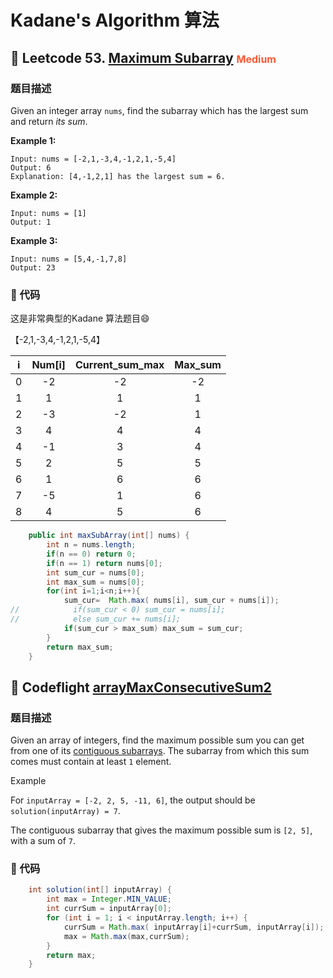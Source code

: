 # Kadane's Algorithm 算法

## 💙 Leetcode 53. [Maximum Subarray](https://leetcode.com/problems/maximum-subarray/)  <font color=#FF5733 size=3>Medium</font>

### 题目描述

Given an integer array `nums`, find the subarray which has the largest sum and return *its sum*.

**Example 1:**

```basic
Input: nums = [-2,1,-3,4,-1,2,1,-5,4]
Output: 6
Explanation: [4,-1,2,1] has the largest sum = 6.
```

**Example 2:**

```basic
Input: nums = [1]
Output: 1
```

**Example 3:**

```basic
Input: nums = [5,4,-1,7,8]
Output: 23
```

### 🧨 代码

这是非常典型的Kadane 算法题目:smile:

【-2,1,-3,4,-1,2,1,-5,4】

|  i   | Num[i] | Current_sum_max | Max_sum |
| :--: | :----: | :-------------: | :-----: |
|  0   |   -2   |       -2        |   -2    |
|  1   |   1    |        1        |    1    |
|  2   |   -3   |       -2        |    1    |
|  3   |   4    |        4        |    4    |
|  4   |   -1   |        3        |    4    |
|  5   |   2    |        5        |    5    |
|  6   |   1    |        6        |    6    |
|  7   |   -5   |        1        |    6    |
|  8   |   4    |        5        |    6    |

```java
    public int maxSubArray(int[] nums) {
        int n = nums.length;
        if(n == 0) return 0;
        if(n == 1) return nums[0];
        int sum_cur = nums[0];
        int max_sum = nums[0];
        for(int i=1;i<n;i++){
            sum_cur=  Math.max( nums[i], sum_cur + nums[i]);
//            if(sum_cur < 0) sum_cur = nums[i];
//            else sum_cur += nums[i];
            if(sum_cur > max_sum) max_sum = sum_cur;
        }
        return max_sum;
    }
```



## 💙 Codeflight [arrayMaxConsecutiveSum2](https://app.codesignal.com/interview-practice/question/dQD4TCunke2JQ98rj/description)

### 题目描述

Given an array of integers, find the maximum possible sum you can get from one of its [contiguous subarrays](keyword://contiguous-subarray). The subarray from which this sum comes must contain at least `1` element.

Example

For `inputArray = [-2, 2, 5, -11, 6]`, the output should be
`solution(inputArray) = 7`.

The contiguous subarray that gives the maximum possible sum is `[2, 5]`, with a sum of `7`.

### 🧨 代码

```java
    int solution(int[] inputArray) {
        int max = Integer.MIN_VALUE;
        int currSum = inputArray[0];
        for (int i = 1; i < inputArray.length; i++) {
            currSum = Math.max( inputArray[i]+currSum, inputArray[i]);
            max = Math.max(max,currSum);
        }
        return max;
    }
```



